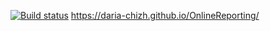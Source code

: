 [![Build status](https://ci.appveyor.com/api/projects/status/4u5o5b3qwdqie2pm?svg=true)](https://ci.appveyor.com/project/Daria-chizh/onlinereporting)
https://daria-chizh.github.io/OnlineReporting/
